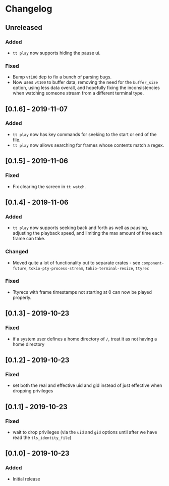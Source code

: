 # Changelog

## Unreleased

### Added

* `tt play` now supports hiding the pause ui.

### Fixed

* Bump `vt100` dep to fix a bunch of parsing bugs.
* Now uses `vt100` to buffer data, removing the need for the `buffer_size`
  option, using less data overall, and hopefully fixing the inconsistencies
  when watching someone stream from a different terminal type.

## [0.1.6] - 2019-11-07

### Added

* `tt play` now has key commands for seeking to the start or end of the file.
* `tt play` now allows searching for frames whose contents match a regex.

## [0.1.5] - 2019-11-06

### Fixed

* Fix clearing the screen in `tt watch`.

## [0.1.4] - 2019-11-06

### Added

* `tt play` now supports seeking back and forth as well as pausing, adjusting
  the playback speed, and limiting the max amount of time each frame can take.

### Changed

* Moved quite a lot of functionality out to separate crates - see
  `component-future`, `tokio-pty-process-stream`, `tokio-terminal-resize`,
  `ttyrec`

### Fixed

* Ttyrecs with frame timestamps not starting at 0 can now be played properly.

## [0.1.3] - 2019-10-23

### Fixed

* if a system user defines a home directory of `/`, treat it as not having a
  home directory

## [0.1.2] - 2019-10-23

### Fixed

* set both the real and effective uid and gid instead of just effective when
  dropping privileges

## [0.1.1] - 2019-10-23

### Fixed

* wait to drop privileges (via the `uid` and `gid` options until after we have
  read the `tls_identity_file`)

## [0.1.0] - 2019-10-23

### Added

* Initial release
